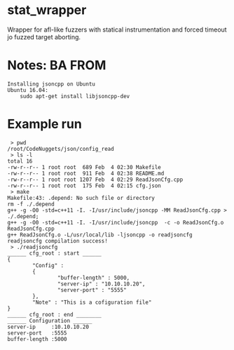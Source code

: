 # stat_wrapper
   Wrapper for afl-like fuzzers with statical instrumentation and forced timeout jo fuzzed target aborting.

Notes: BA FROM
============== 
```
Installing jsoncpp on Ubuntu
Ubuntu 16.04:
    sudo apt-get install libjsoncpp-dev
```


Example run
==============
```
 > pwd
/root/CodeNuggets/json/config_read
 > ls -l
total 16
-rw-r--r-- 1 root root  689 Feb  4 02:30 Makefile
-rw-r--r-- 1 root root  911 Feb  4 02:38 README.md
-rw-r--r-- 1 root root 1207 Feb  4 02:29 ReadJsonCfg.cpp
-rw-r--r-- 1 root root  175 Feb  4 02:15 cfg.json
 > make
Makefile:43: .depend: No such file or directory
rm -f ./.depend
g++ -g -O0 -std=c++11 -I. -I/usr/include/jsoncpp -MM ReadJsonCfg.cpp >  ./.depend;
g++ -g -O0 -std=c++11 -I. -I/usr/include/jsoncpp  -c -o ReadJsonCfg.o ReadJsonCfg.cpp
g++ ReadJsonCfg.o -L/usr/local/lib -ljsoncpp -o readjsoncfg
readjsoncfg compilation success!
 > ./readjsoncfg 
______ cfg_root : start ______
{
        "Config" : 
        {
                "buffer-length" : 5000,
                "server-ip" : "10.10.10.20",
                "server-port" : "5555"
        },
        "Note" : "This is a cofiguration file"
}
______ cfg_root : end ________
______ Configuration ______
server-ip     :10.10.10.20
server-port   :5555
buffer-length :5000
```




